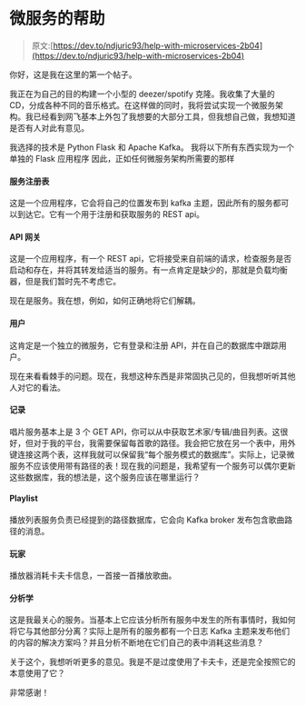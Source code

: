 # 微服务的帮助

> 原文:[https://dev.to/ndjuric93/help-with-microservices-2b04](https://dev.to/ndjuric93/help-with-microservices-2b04)

你好，这是我在这里的第一个帖子。

我正在为自己的目的构建一个小型的 deezer/spotify 克隆。我收集了大量的 CD，分成各种不同的音乐格式。在这样做的同时，我将尝试实现一个微服务架构。我已经看到网飞基本上外包了我想要的大部分工具，但我想自己做，我想知道是否有人对此有意见。

我选择的技术是 Python Flask 和 Apache Kafka。
我将以下所有东西实现为一个单独的 Flask 应用程序
因此，正如任何微服务架构所需要的那样

#### 服务注册表

这是一个应用程序，它会将自己的位置发布到 kafka 主题，因此所有的服务都可以到达它。它有一个用于注册和获取服务的 REST api。

#### API 网关

这是一个应用程序，有一个 REST api，它将接受来自前端的请求，检查服务是否启动和存在，并将其转发给适当的服务。有一点肯定是缺少的，那就是负载均衡器，但是我们暂时先不考虑它。

现在是服务。我在想，例如，如何正确地将它们解耦。

#### 用户

这肯定是一个独立的微服务，它有登录和注册 API，并在自己的数据库中跟踪用户。

现在来看看棘手的问题。现在，我想这种东西是非常固执己见的，但我想听听其他人对它的看法。

#### 记录

唱片服务基本上是 3 个 GET API，你可以从中获取艺术家/专辑/曲目列表。这很好，但对于我的平台，我需要保留每首歌的路径。我会把它放在另一个表中，用外键连接这两个表，这样我就可以保留我“每个服务模式的数据库”。实际上，记录微服务不应该使用带有路径的表！现在我的问题是，我希望有一个服务可以偶尔更新这些数据库，我的想法是，这个服务应该在哪里运行？

#### Playlist

播放列表服务负责已经提到的路径数据库，它会向 Kafka broker 发布包含歌曲路径的消息。

#### 玩家

播放器消耗卡夫卡信息，一首接一首播放歌曲。

#### 分析学

这是我最关心的服务。当基本上它应该分析所有服务中发生的所有事情时，我如何将它与其他部分分离？实际上是所有的服务都有一个日志 Kafka 主题来发布他们的内容的解决方案吗？并且分析不断地在它们自己的表中消耗这些消息？

关于这个，我想听听更多的意见。我是不是过度使用了卡夫卡，还是完全按照它的本意使用了它？

非常感谢！